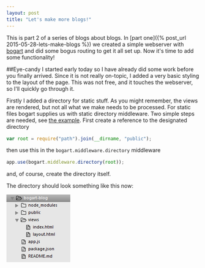 ```yaml
---
layout: post
title: "Let's make more blogs!"
---
```

This is part 2 of a series of blogs about blogs. In [part one]({% post_url 2015-05-28-lets-make-blogs %}) we created a simple webserver with [bogart](https://github.com/nrstott/bogart) and did some bogus routing to get it all set up. Now it's time to add some functionality!

##Eye-candy
I started early today so I have already did some work before you finally arrived. Since it is not really on-topic, I added a very basic styling to the layout of the page. This was not free, and it touches the webserver, so I'll quickly go through it.

Firstly I added a directory for static stuff. As you might remember, the views are rendered, but not all what we make needs to be processed. For static files bogart supplies us with static directory middleware. Two simple steps are needed, see [the example](https://github.com/nrstott/bogart/blob/master/examples/static-server/app.js). First create a reference to the designated directory

```javascript
var root = require("path").join(__dirname, "public");
```

then use this in the `bogart.middleware.directory` middleware

```javascript
app.use(bogart.middleware.directory(root));
```
and, of course, create the directory itself.

The directory should look something like this now:

![Dirlisting of our project](/images/posts/Lets-make-more-blogs-dirlist.png)